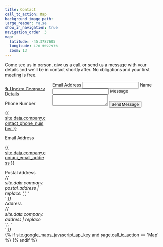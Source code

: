 ```yaml
---
title: Contact
call_to_action: Map
background_image_path:
large_header: false
show_in_navigation: true
navigation_order: 3
map:
  latitude: -45.8787605
  longitude: 170.5027976
  zoom: 13
---
```


<p class="editable">
	Come see us in person, give us a call, or send us a message with your details and we'll be in contact shortly after. No obligations and your first meeting is free.
</p>

<div class="columns">
	<div class="column">
		<p class="editor-link"><a href="cloudcannon:collections/_data/company.yml" class="btn"><strong>&#9998;</strong> Update Company Details</a></p>
		<label>Phone Number</label>
		<p class="contact-info"><a href="tel:{{ site.data.company.contact_phone_number }}">{{ site.data.company.contact_phone_number }}</a></p>
		<label>Email Address</label>
		<p class="contact-info"><a href="mailto:{{ site.data.company.contact_email_address }}">{{ site.data.company.contact_email_address }}</a></p>
		<label>Postal Address</label>
		<address class="contact-info">{{ site.data.company.postal_address | replace: ',', '<br>' }}</address>
		<label>Address</label>
		<address class="contact-info">{{ site.data.company.address | replace: ',', '<br>' }}</address>
	</div>
	<div class="column">
		<form method="post" action="/contact-success.html">
			<label for="email_address">Email Address</label>
			<input id="email_address"type="text" name="email">
			<label for="name">Name</label>
			<input id="name" type="text" name="name">
			<label for="message">Message</label>
			<textarea id="message" name="message"></textarea>
			<input type="hidden" name="_to" value="{{ site.data.company.contact_email_address }}">
			<input type="text" name="_gotcha" style="display: none;">
			<input type="submit" value="Send Message">
		</form>
	</div>
</div>
{% if site.google_maps_javascript_api_key and page.call_to_action == 'Map' %}
	<script>
		window.mapData = {{ page.map | jsonify }};
		function initMap() {
			var myOptions = {
				scrollwheel: false,
				draggable: false,
				panControl: false,
				disableDefaultUI: true,
				styles: [{"featureType":"all","elementType":"labels.text.fill","stylers":[{"saturation":36},{"color":"#000000"},{"lightness":40}]},{"featureType":"all","elementType":"labels.text.stroke","stylers":[{"visibility":"on"},{"color":"#000000"},{"lightness":16}]},{"featureType":"all","elementType":"labels.icon","stylers":[{"visibility":"off"}]},{"featureType":"administrative","elementType":"geometry.fill","stylers":[{"color":"#000000"},{"lightness":20}]},{"featureType":"administrative","elementType":"geometry.stroke","stylers":[{"color":"#000000"},{"lightness":17},{"weight":1.2}]},{"featureType":"landscape","elementType":"geometry","stylers":[{"color":"#000000"},{"lightness":20}]},{"featureType":"poi","elementType":"geometry","stylers":[{"color":"#000000"},{"lightness":21}]},{"featureType":"road.highway","elementType":"geometry.fill","stylers":[{"color":"#000000"},{"lightness":17}]},{"featureType":"road.highway","elementType":"geometry.stroke","stylers":[{"color":"#000000"},{"lightness":29},{"weight":0.2}]},{"featureType":"road.arterial","elementType":"geometry","stylers":[{"color":"#000000"},{"lightness":18}]},{"featureType":"road.local","elementType":"geometry","stylers":[{"color":"#000000"},{"lightness":16}]},{"featureType":"transit","elementType":"geometry","stylers":[{"color":"#000000"},{"lightness":19}]},{"featureType":"water","elementType":"geometry","stylers":[{"color":"#000000"},{"lightness":17}]}],
				zoom: window.mapData.zoom,
				maxZoom: window.mapData.zoom,
				minZoom: window.mapData.zoom,
				center: new google.maps.LatLng(window.mapData.latitude, window.mapData.longitude),
				mapTypeId: google.maps.MapTypeId.ROADMAP
			};
			var map = new google.maps.Map(document.getElementById('map'), myOptions);
			var marker = new google.maps.Marker({
				map: map,
				position: new google.maps.LatLng(window.mapData.latitude, window.mapData.longitude)
			});
			google.maps.event.addDomListener(window, 'resize', function() {
				map.setCenter(myOptions.center);
			});
		}
	</script>
	<script async defer src="https://maps.googleapis.com/maps/api/js?key={{ site.google_maps_javascript_api_key }}&amp;callback=initMap"></script>
{% endif %}
